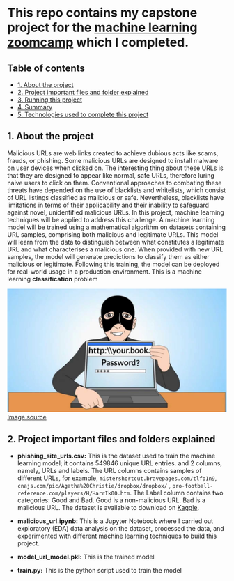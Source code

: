 # This repo contains my capstone project for the [machine learning zoomcamp](https://github.com/alexeygrigorev/mlbookcamp-code/tree/master/course-zoomcamp) which I completed.



## Table of contents

- [1. About the project](#topic1)
- [2. Project important files and folder explained](#topic2)
- [3. Running this project](#topic3)
- [4. Summary](#topic4)
- [5. Technologies used to complete this project](#topic5)


<h2 id="topic1"> 1. About the project</h2> 

Malicious URLs are web links created to achieve dubious acts like scams, frauds, or phishing. Some malicious URLs are designed to install malware on user devices when clicked on. The interesting thing about these URLs is that they are designed to appear like normal, safe URLs, therefore luring naive users to click on them.
Conventional approaches to combating these threats have depended on the use of blacklists and whitelists, which consist of URL listings classified as malicious or safe. Nevertheless, blacklists have limitations in terms of their applicability and their inability to safeguard against novel, unidentified malicious URLs. In this project, machine learning techniques will be applied to address this challenge. A machine learning model will be trained using a mathematical algorithm on datasets containing URL samples, comprising both malicious and legitimate URLs. This model will learn from the data to distinguish between what constitutes a legitimate URL and what characterises a malicious one. When provided with new URL samples, the model will generate predictions to classify them as either malicious or legitimate. Following this training, the model can be deployed for real-world usage in a production environment.
This is a machine learning **classification** problem 

![Phishing image](Images/maxresdefault.jpeg)
[Image source](https://www.govtech.com/blogs/lohrmann-on-cybersecurity/what-to-do-about-phishing.html)

<h2 id="topic2"> 2. Project important files and folders explained</h2> 

- **phishing_site_urls.csv:** This is the dataset used to train the machine learning model; it contains 549846 unique URL entries.
and 2 columns, namely, URLs and labels.
The URL columns contains samples of different URLs, for example, `mistershortcut.bravepages.com/tlfp1n9`, `cnajs.com/pic/Agatha%20Christie/dropbox/dropbox/` , `pro-football-reference.com/players/H/HarrIk00.htm`.
The Label column contains two categories: Good and Bad. Good is a non-malicious URL. Bad is a malicious URL. The dataset is available to download on [Kaggle](https://www.kaggle.com/datasets/ashharfarooqui/phising-urls).

- **malicious_url.ipynb:** This is a Jupyter Notebook where I carried out exploratory (EDA) data analysis on the dataset, processed the data, and experimented with different machine learning techniques to build this project.

- **model_url_model.pkl:** This is the trained model

- **train.py:** This is the python script used to train the model

